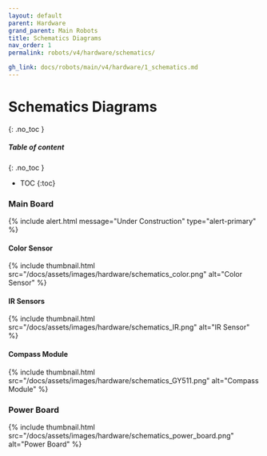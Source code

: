 ```yaml
---
layout: default
parent: Hardware
grand_parent: Main Robots
title: Schematics Diagrams
nav_order: 1
permalink: robots/v4/hardware/schematics/

gh_link: docs/robots/main/v4/hardware/1_schematics.md
---
```


# Schematics Diagrams
{: .no_toc }

##### Table of content
{: .no_toc }
- TOC
{:toc}

### Main Board

{% include alert.html message="Under Construction" type="alert-primary" %}

#### Color Sensor
{% include thumbnail.html src="/docs/assets/images/hardware/schematics_color.png" alt="Color Sensor" %}

#### IR Sensors
{% include thumbnail.html src="/docs/assets/images/hardware/schematics_IR.png" alt="IR Sensor" %}

#### Compass Module
{% include thumbnail.html src="/docs/assets/images/hardware/schematics_GY511.png" alt="Compass Module" %}


### Power Board
{% include thumbnail.html src="/docs/assets/images/hardware/schematics_power_board.png" alt="Power Board" %}
